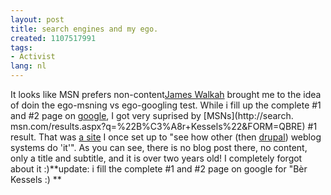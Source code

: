 ```yaml
---
layout: post
title: search engines and my ego.
created: 1107517991
tags:
- Activist
lang: nl
---
```

It looks like MSN prefers non-content<!--break-->[James Walkah](http://walkah.net/node/140) brought me to the idea of doin the ego-msning vs ego-googling test. While i fill up the complete #1 and #2 page on [google](http://www.google.com/search?hl=en&q=%22B%C3%A8r+Kessels%22&btnG=Search&meta=),  I got very suprised by [MSNs](http://search. msn.com/results.aspx?q=%22B%C3%A8r+Kessels%22&FORM=QBRE) #1 result. That was [a site](http://ber.buzzword.com/) I once set up to "see how other (then [drupal](http://www.drupal.org)) weblog systems do 'it'". As you can see, there is no blog post there, no content, only a title and subtitle, and it is over two years old! I completely forgot about it :)**update: i fill the complete #1 and #2 page on google for "Bèr Kessels :) **
